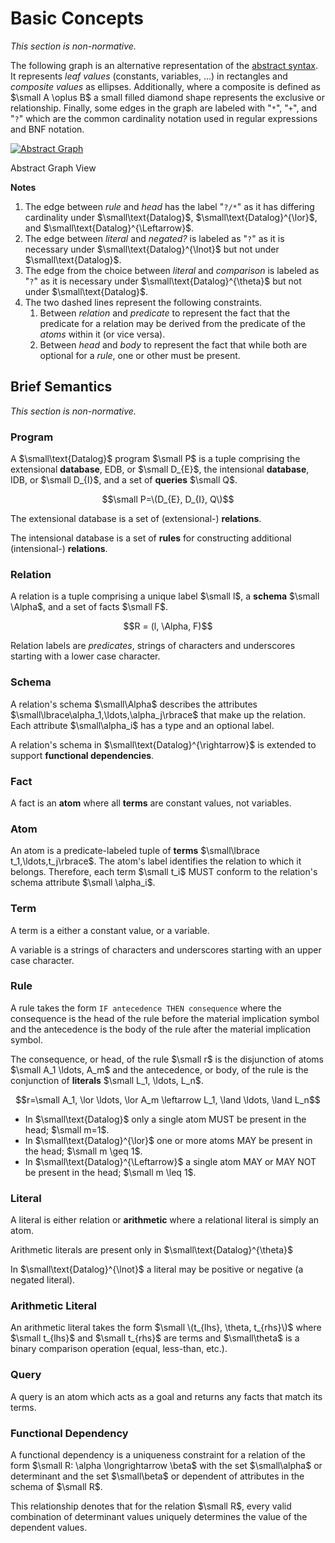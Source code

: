 # Basic Concepts

_This section is non-normative._

The following graph is an alternative representation of the [abstract syntax](../datalog/abstract.md). It represents
_leaf values_ (constants, variables, ...) in rectangles and _composite values_ as ellipses. Additionally, where a
composite is defined as $\small A \oplus B$ a small filled diamond shape represents the exclusive or relationship.
Finally, some edges in the graph are labeled with "`*`", "`+`", and "`?`" which are the common cardinality notation used
in regular expressions and BNF notation.

[![Abstract Graph](abstract_graph.svg)](abstract_graph.svg)

<div class="caption figure">Abstract Graph View</div>

**Notes**

1. The edge between _rule_ and _head_ has the label "`?/*`" as it has differing cardinality under $\small\text{Datalog}$,
   $\small\text{Datalog}^{\lor}$, and $\small\text{Datalog}^{\Leftarrow}$.
2. The edge between _literal_ and _negated?_ is labeled as "`?`" as it is necessary under $\small\text{Datalog}^{\lnot}$
   but not under $\small\text{Datalog}$.
3. The edge from the choice between _literal_ and _comparison_ is labeled as "`?`" as it is necessary under
   $\small\text{Datalog}^{\theta}$ but not under $\small\text{Datalog}$.
4. The two dashed lines represent the following constraints.
    1. Between _relation_ and _predicate_ to represent the fact that the predicate for a relation may be derived from the
       predicate of the _atoms_ within it (or vice versa).
    2. Between _head_ and _body_ to represent the fact that while both are optional for a _rule_, one or other must be
       present.

## Brief Semantics

_This section is non-normative._

### Program

A $\small\text{Datalog}$ program $\small P$ is a tuple comprising the extensional **database**, EDB, or  $\small D_{E}$, the intensional **database**, IDB, or  $\small D_{I}$, and a set of **queries** $\small Q$.

$$\small P=\(D_{E}, D_{I}, Q\)$$

The extensional database is a set of (extensional-) **relations**.

The intensional database is a set of **rules** for constructing additional (intensional-) **relations**.

### Relation

A relation is a tuple comprising a unique label $\small l$, a **schema** $\small \Alpha$, and a set of facts $\small F\$.

$$R = (l, \Alpha, F)$$

Relation labels are _predicates_, strings of characters  and underscores starting with a lower case character. 

### Schema

A relation's schema $\small\Alpha$ describes the attributes $\small\lbrace\alpha_1,\ldots,\alpha_j\rbrace$ that make up the relation. Each attribute $\small\alpha_i$ has a type and an optional label.

A relation's schema in $\small\text{Datalog}^{\rightarrow}$ is extended to support **functional dependencies**.

### Fact

A fact is an **atom** where all **terms** are constant values, not variables.

### Atom

An atom is a predicate-labeled tuple of **terms** $\small\lbrace t_1,\ldots,t_j\rbrace$. The atom's label identifies the relation to which it belongs. Therefore, each term $\small t_i$ MUST conform to the relation's schema attribute $\small \alpha_i$.

### Term

A term is a either a constant value, or a variable. 

A variable is a strings of characters and underscores starting with an upper case character.

### Rule

A rule takes the form `IF antecedence THEN consequence` where the consequence is the head of the rule before the material implication symbol and the antecedence is the body of the rule after the material implication symbol.

The consequence, or head, of the rule $\small r$ is the disjunction of atoms $\small A_1 \ldots, A_m$ and the antecedence, or body, of the rule is the conjunction of **literals** $\small L_1, \ldots, L_n$.

$$r=\small A_1, \lor \ldots, \lor A_m \leftarrow L_1, \land \ldots, \land L_n$$

* In $\small\text{Datalog}$ only a single atom MUST be present in the head; $\small m=1$.
* In $\small\text{Datalog}^{\lor}$ one or more atoms MAY be present in the head; $\small m \geq 1$.
* In $\small\text{Datalog}^{\Leftarrow}$ a single atom MAY or MAY NOT be present in the head; $\small m \leq 1$.

### Literal

A literal is either relation or **arithmetic** where a relational literal is simply an atom.

Arithmetic literals are present only in $\small\text{Datalog}^{\theta}$

In $\small\text{Datalog}^{\lnot}$ a literal may be positive or negative (a negated literal).

### Arithmetic Literal

An arithmetic literal takes the form $\small \(t_{lhs}, \theta, t_{rhs}\)$ where $\small t_{lhs}$ and $\small t_{rhs}$ are terms and $\small\theta$ is a binary comparison operation (equal, less-than, etc.).

### Query

A query is an atom which acts as a goal and returns any facts that match its terms.

### Functional Dependency

A functional dependency is a uniqueness constraint for a relation of the form $\small R: \alpha \longrightarrow \beta$ with the set $\small\alpha$ or determinant and the set $\small\beta$ or dependent of attributes in the schema of $\small R$.

This relationship denotes that for the relation $\small R$, every valid combination of determinant values uniquely determines the value of the dependent values.


